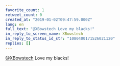 ```yaml
---
favorite_count: 1
retweet_count: 0
created_at: "2019-01-02T09:47:59.000Z"
lang: en
full_text: "@XBowstech Love my blacks!"
in_reply_to_screen_name: XBowstech
in_reply_to_status_id_str: "1080400171526021120"
replies: []
---
```


[@XBowstech](https://twitter.com/XBowstech) Love my blacks!
